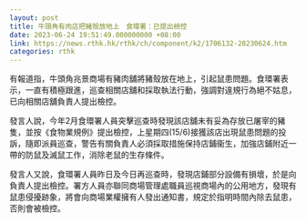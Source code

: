 ```yaml
---
layout: post
title: 牛頭角有肉店把豬殼放地上　食環署：已提出檢控
date: 2023-06-24 19:51:49.000000000 +08:00
link: https://news.rthk.hk/rthk/ch/component/k2/1706132-20230624.htm
categories: rthk
---
```


有報道指，牛頭角兆景商場有豬肉舖將豬殼放在地上，引起鼠患問題。食環署表示，一直有積極跟進，巡查相關店舖和採取執法行動，強調對違規行為絕不姑息，已向相關店舖負責人提出檢控。

發言人說，今年2月食環署人員突擊巡查時發現該店舖未有妥為存放已屠宰的豬隻，並按《食物業規例》提出檢控，上星期四(15/6)接獲該店出現鼠患問題的投訴，隨即派員巡查，警告有關負責人必須採取措施保持店鋪衞生，加強店鋪附近一帶的防鼠及滅鼠工作，消除老鼠的生存條件。

發言人又說，食環署人員昨日及今日再巡查時，發現店鋪部分設備有損壞，於是向負責人提出檢控。署方人員亦聯同商場管理處職員巡視商場內的公用地方，發現有鼠患侵擾跡象，將會向商場業權擁有人發出通知書，規定於指明時間內除去鼠患，否則會被檢控。

